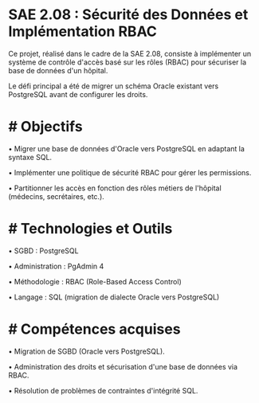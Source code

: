 # SAE 2.08 : Sécurité des Données et Implémentation RBAC
Ce projet, réalisé dans le cadre de la SAE 2.08, consiste à implémenter un système de contrôle d'accès basé sur les rôles (RBAC) pour sécuriser la base de données d'un hôpital.

Le défi principal a été de migrer un schéma Oracle existant vers PostgreSQL avant de configurer les droits.

# # Objectifs
 • Migrer une base de données d'Oracle vers PostgreSQL en adaptant la syntaxe SQL.

 • Implémenter une politique de sécurité RBAC pour gérer les permissions.

 • Partitionner les accès en fonction des rôles métiers de l'hôpital (médecins, secrétaires, etc.).

# # Technologies et Outils
 • SGBD : PostgreSQL

 • Administration : PgAdmin 4

 • Méthodologie : RBAC (Role-Based Access Control)

 • Langage : SQL (migration de dialecte Oracle vers PostgreSQL)

# # Compétences acquises
 • Migration de SGBD (Oracle vers PostgreSQL).

 • Administration des droits et sécurisation d'une base de données via RBAC.

 • Résolution de problèmes de contraintes d'intégrité SQL.
